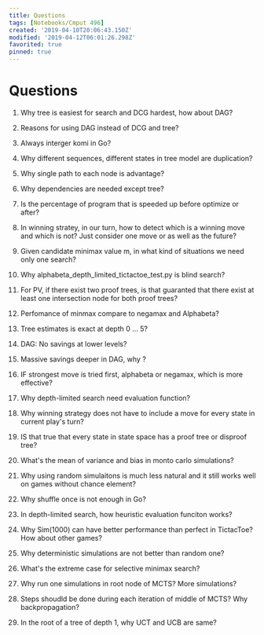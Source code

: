 ```yaml
---
title: Questions
tags: [Notebooks/Cmput 496]
created: '2019-04-10T20:06:43.150Z'
modified: '2019-04-12T06:01:26.298Z'
favorited: true
pinned: true
---
```


# Questions
1. Why tree is easiest for search and DCG hardest, how about DAG?

2. Reasons for using DAG instead of DCG and tree?

3. Always interger komi in Go?

4. Why different sequences, different states in tree model are duplication?

5. Why single path to each node is advantage?

6. Why dependencies are needed except tree?

7. Is the percentage of program that is speeded up before optimize or after?

8. In winning stratey, in our turn, how to detect which is a winning move and which is not? Just consider one move or as well as the future?

9. Given candidate minimax value m, in what kind of situations we need only one search?

10. Why alphabeta_depth_limited_tictactoe_test.py is blind search?

11. For PV, if there exist two proof trees, is that guaranted that there exist at least one intersection node for both proof trees?

12. Perfomance of minmax compare to negamax and Alphabeta?

13. Tree estimates is exact at depth 0 ... 5?

14. DAG: No savings at lower levels?

15. Massive savings deeper in DAG, why ?

16. IF strongest move is tried first, alphabeta or negamax, which is more effective?

17. Why depth-limited search need evaluation function?

18. Why winning strategy does not have to include a move for every state in current play's turn?

19. IS that true that every state in state space has a proof tree or disproof tree?

20. What's the mean of variance and bias in monto carlo simulations?

21. Why using random simulaitons is much less natural and it still works well on games without chance element?

22. Why shuffle once is not enough in Go?

23. In depth-limited search, how heuristic evaluation funciton works?

24. Why Sim(1000) can have better performance than perfect in TictacToe? How about other games?

25. Why deterministic simulations are not better than random one?

26. What's the extreme case for selective minimax search?

27. Why run one simulations in root node of MCTS? More simulations?

28. Steps shoudld be done during each iteration of middle of MCTS? Why backpropagation?

29. In the root of a tree of depth 1, why UCT and UCB are same?


